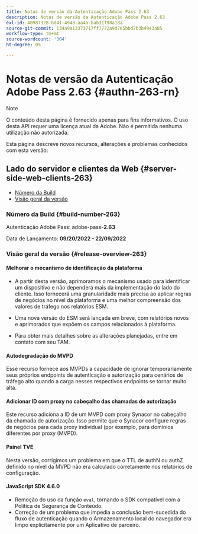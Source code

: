 ```yaml
---
title: Notas de versão da Autenticação Adobe Pass 2.63
description: Notas de versão da Autenticação Adobe Pass 2.63
exl-id: 40987328-6d41-4948-aa4a-bab31f98a18a
source-git-commit: 134a9a13373717ff7772a9d765bbd7b3b4943a85
workflow-type: tm+mt
source-wordcount: '304'
ht-degree: 0%

---
```


# Notas de versão da Autenticação Adobe Pass 2.63 {#authn-263-rn}

>[!NOTE]
>
>O conteúdo desta página é fornecido apenas para fins informativos. O uso desta API requer uma licença atual da Adobe. Não é permitida nenhuma utilização não autorizada.

Esta página descreve novos recursos, alterações e problemas conhecidos com esta versão:

## Lado do servidor e clientes da Web {#server-side-web-clients-263}

* [Número da Build](#build-number-263)
* [Visão geral da versão](#release-overview-263)

### Número da Build {#build-number-263}

Autenticação Adobe Pass: adobe-pass-**2.63**

Data de Lançamento: **09/20/2022 - 22/09/2022**

### Visão geral da versão {#release-overview-263}

#### Melhorar o mecanismo de identificação da plataforma

* A partir desta versão, aprimoramos o mecanismo usado para identificar um dispositivo e não dependerá mais da implementação do lado do cliente. Isso fornecerá uma granularidade mais precisa ao aplicar regras de negócios no nível da plataforma e uma melhor compreensão dos valores de tráfego nos relatórios ESM.

* Uma nova versão do ESM será lançada em breve, com relatórios novos e aprimorados que expõem os campos relacionados à plataforma.

* Para obter mais detalhes sobre as alterações planejadas, entre em contato com seu TAM.

#### Autodegradação do MVPD

Esse recurso fornece aos MVPDs a capacidade de ignorar temporariamente seus próprios endpoints de autenticação e autorização para cenários de tráfego alto quando a carga nesses respectivos endpoints se tornar muito alta.

#### Adicionar ID com proxy no cabeçalho das chamadas de autorização

Este recurso adiciona a ID de um MVPD com proxy Synacor no cabeçalho da chamada de autorização. Isso permite que o Synacor configure regras de negócios para cada proxy individual (por exemplo, para domínios diferentes por proxy (MVPD).

#### Painel TVE

Nesta versão, corrigimos um problema em que o TTL de authN ou authZ definido no nível da MVPD não era calculado corretamente nos relatórios de configuração.

#### JavaScript SDK 4.6.0

* Remoção do uso da função `eval`, tornando o SDK compatível com a Política de Segurança de Conteúdo.
* Correção de um problema que impedia a conclusão bem-sucedida do fluxo de autenticação quando o Armazenamento local do navegador era limpo explicitamente por um Aplicativo de parceiro.
